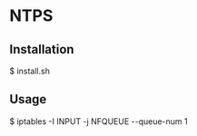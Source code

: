 NTPS
====
Installation
------------
$ install.sh

Usage
-----
$ iptables -I INPUT -j NFQUEUE --queue-num 1
